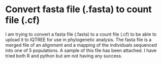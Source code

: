 
# Convert fasta file (.fasta) to count file (.cf)

I am trying to convert a fasta file (.fasta) to a count file (.cf) to be able to upload it to IQTREE for use in phylogenetic analysis. The fasta file is a merged file of an alignment and a mapping of the individuals sequenced into one of 5 populations. A sample of this file has been attached.
I have tried both R and python but am not having any success.

        